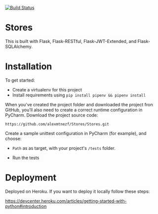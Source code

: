 [![Build Status](https://travis-ci.org/alexmtnezf/Stores.svg?branch=master)](https://travis-ci.org/alexmtnezf/Stores)

# Stores
This is built with Flask, Flask-RESTful, Flask-JWT-Extended, and Flask-SQLAlchemy.

# Installation
To get started:

- Create a virtualenv for this project
- Install requirements using `pip install pipenv && pipenv install`

When you've created the project folder and downloaded the project fron GitHub, you'll also need to create a correct runtime configuration in PyCharm.
Download the project source code:
        
    https://github.com/alexmtnezf/Stores/Stores.git  

Create a sample unittest configuration in PyCharm (for example), and choose:

- `Path` as as target, with your project's `/tests` folder.

-  Run the tests 

# Deployment
Deployed on Heroku.
If you want to deploy it locally follow these steps:

https://devcenter.heroku.com/articles/getting-started-with-python#introduction